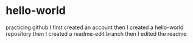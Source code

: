 # hello-world
practicing github
I first created an account
then I created a hello-world repository 
then I created a readme-edit branch
then I edited the readme
